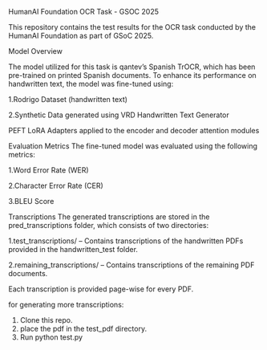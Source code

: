 HumanAI Foundation OCR Task - GSOC 2025

This repository contains the test results for the OCR task conducted by the HumanAI Foundation as part of GSoC 2025.

Model Overview

The model utilized for this task is qantev’s Spanish TrOCR, which has been pre-trained on printed Spanish documents. To enhance its performance on handwritten text, the model was fine-tuned using:

1.Rodrigo Dataset (handwritten text)

2.Synthetic Data generated using VRD Handwritten Text Generator

PEFT LoRA Adapters applied to the encoder and decoder attention modules

Evaluation Metrics
The fine-tuned model was evaluated using the following metrics:

1.Word Error Rate (WER)

2.Character Error Rate (CER)

3.BLEU Score

Transcriptions
The generated transcriptions are stored in the pred_transcriptions folder, which consists of two directories:

1.test_transcriptions/ – Contains transcriptions of the handwritten PDFs provided in the handwritten_test folder.

2.remaining_transcriptions/ – Contains transcriptions of the remaining PDF documents.

Each transcription is provided page-wise for every PDF.

for generating more transcriptions:

1. Clone this repo.
2. place the pdf in the test_pdf directory.
3. Run python test.py
